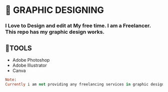 # 🚀 GRAPHIC DESIGNING
### I Love to Design and edit at My free time. I am a Freelancer. This repo has my graphic design works. 

## 🎨TOOLS
- Adobe Photoshop
- Adobe Illustrator
- Canva

```ruby
Note: 
Currently i am not providing any freelancing services in graphic design.
```

